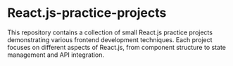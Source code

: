 # React.js-practice-projects
This repository contains a collection of small React.js practice projects demonstrating various frontend development techniques. Each project focuses on different aspects of React.js, from component structure to state management and API integration.
